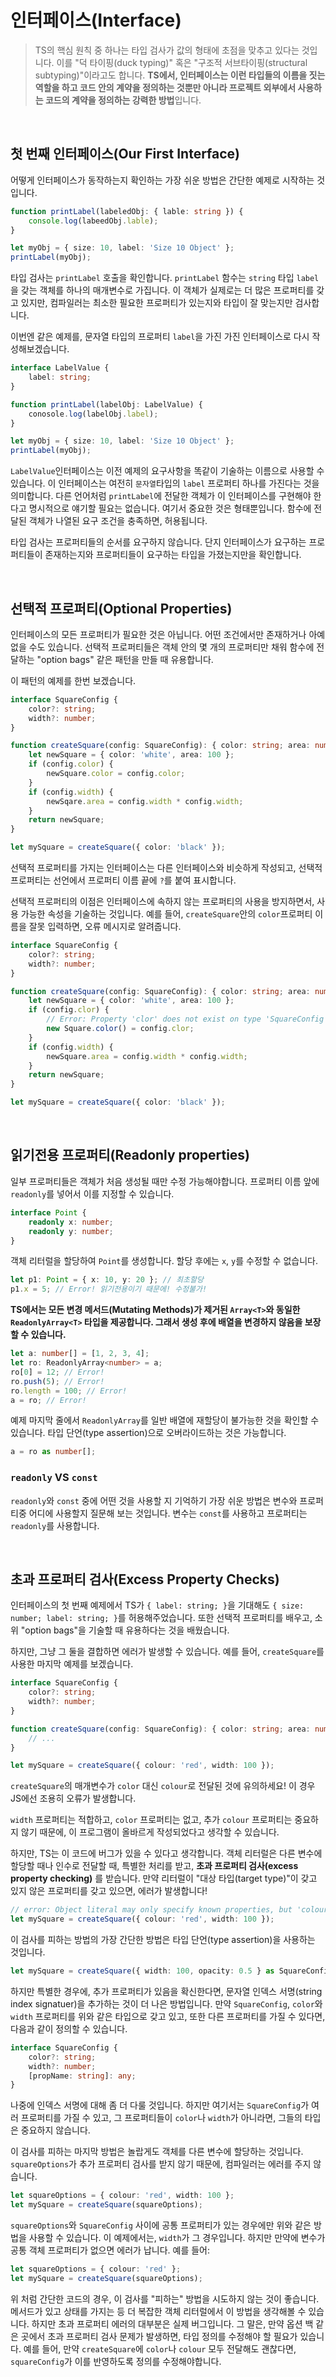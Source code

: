 # 인터페이스(Interface)

> TS의 핵심 원칙 중 하나는 타입 검사가 값의 형태에 초점을 맞추고 있다는 것입니다. 이를 "덕 타이핑(duck typing)" 혹은 "구조적 서브타이핑(structural subtyping)"이라고도 합니다. **TS에서, 인터페이스는 이런 타입들의 이름을 짓는 역할을 하고 코드 안의 계약을 정의하는 것뿐만 아니라 프로젝트 외부에서 사용하는 코드의 계약을 정의하는 강력한 방법**입니다.

<br />

## 첫 번째 인터페이스(Our First Interface)

어떻게 인터페이스가 동작하는지 확인하는 가장 쉬운 방법은 간단한 예제로 시작하는 것입니다.

```ts
function printLabel(labeledObj: { lable: string }) {
    console.log(labeedObj.lable);
}

let myObj = { size: 10, label: 'Size 10 Object' };
printLabel(myObj);
```

타입 검사는 `printLabel` 호출을 확인합니다. `printLabel` 함수는 `string` 타입 `label`을 갖는 객체를 하나의 매개변수로 가집니다. 이 객체가 실제로는 더 많은 프로퍼티를 갖고 있지만, 컴파일러는 최소한 필요한 프로퍼티가 있는지와 타입이 잘 맞는지만 검사합니다.

이번엔 같은 예제를, 문자열 타입의 프로퍼티 `label`을 가진 가진 인터페이스로 다시 작성해보겠습니다.

```ts
interface LabelValue {
    label: string;
}

function printLabel(labelObj: LabelValue) {
    conosole.log(labelObj.label);
}

let myObj = { size: 10, label: 'Size 10 Object' };
printLabel(myObj);
```

`LabelValue`인터페이스는 이전 예제의 요구사항을 똑같이 기술하는 이름으로 사용할 수 있습니다. 이 인터페이스는 여전히 `문자열`타입의 `label` 프로퍼티 하나를 가진다는 것을 의미합니다. 다른 언어처럼 `printLabel`에 전달한 객체가 이 인터페이스를 구현해야 한다고 명시적으로 얘기할 필요는 없습니다. 여기서 중요한 것은 형태뿐입니다. 함수에 전달된 객체가 나열된 요구 조건을 충족하면, 허용됩니다.

타입 검사는 프로퍼티들의 순서를 요구하지 않습니다. 단지 인터페이스가 요구하는 프로퍼티들이 존재하는지와 프로퍼티들이 요구하는 타입을 가졌는지만을 확인합니다.

<br />

## 선택적 프로퍼티(Optional Properties)

인터페이스의 모든 프로퍼티가 필요한 것은 아닙니다. 어떤 조건에서만 존재하거나 아예 없을 수도 있습니다. 선택적 프로퍼티들은 객체 안의 몇 개의 프로퍼티만 채워 함수에 전달하는 "option bags" 같은 패턴을 만들 때 유용합니다.

이 패턴의 예제를 한번 보겠습니다.

```ts
interface SquareConfig {
    color?: string;
    width?: number;
}

function createSquare(config: SquareConfig): { color: string; area: number } {
    let newSquare = { color: 'white', area: 100 };
    if (config.color) {
        newSquare.color = config.color;
    }
    if (config.width) {
        newSqare.area = config.width * config.width;
    }
    return newSquare;
}

let mySquare = createSquare({ color: 'black' });
```

선택적 프로퍼티를 가지는 인터페이스는 다른 인터페이스와 비슷하게 작성되고, 선택적 프로퍼티는 선언에서 프로퍼티 이름 끝에 `?`를 붙여 표시합니다.

선택적 프로퍼티의 이점은 인터페이스에 속하지 않는 프로퍼티의 사용을 방지하면서, 사용 가능한 속성을 기술하는 것입니다. 예를 들어, `createSquare`안의 `color`프로퍼티 이름을 잘못 입력하면, 오류 메시지로 알려줍니다.

```ts
interface SquareConfig {
    color?: string;
    width?: number;
}

function createSquare(config: SquareConfig): { color: string; area: number } {
    let newSquare = { color: 'white', area: 100 };
    if (config.clor) {
        // Error: Property 'clor' does not exist on type 'SquareConfig'
        new Square.color() = config.clor;
    }
    if (config.width) {
        newSquare.area = config.width * config.width;
    }
    return newSquare;
}

let mySquare = createSquare({ color: 'black' });
```

<br />

## 읽기전용 프로퍼티(Readonly properties)

일부 프로퍼티들은 객체가 처음 생성될 때만 수정 가능해야합니다. 프로퍼티 이름 앞에 `readonly`를 넣어서 이를 지정할 수 있습니다.

```ts
interface Point {
    readonly x: number;
    readonly y: number;
}
```

객체 리터럴을 할당하여 `Point`를 생성합니다. 할당 후에는 `x`, `y`를 수정할 수 없습니다.

```ts
let p1: Point = { x: 10, y: 20 }; // 최초할당
p1.x = 5; // Error! 읽기전용이기 때문에! 수정불가!
```

**TS에서는 모든 변경 메서드(Mutating Methods)가 제거된 `Array<T>`와 동일한 `ReadonlyArray<T>` 타입을 제공합니다. 그래서 생성 후에 배열을 변경하지 않음을 보장할 수 있습니다.**

```ts
let a: number[] = [1, 2, 3, 4];
let ro: ReadonlyArray<number> = a;
ro[0] = 12; // Error!
ro.push(5); // Error!
ro.length = 100; // Error!
a = ro; // Error!
```

예제 마지막 줄에서 `ReadonlyArray`를 일반 배열에 재할당이 불가능한 것을 확인할 수 있습니다. 타입 단언(type assertion)으로 오버라이드하는 것은 가능합니다.

```ts
a = ro as number[];
```

### `readonly` VS `const`

`readonly`와 `const` 중에 어떤 것을 사용할 지 기억하기 가장 쉬운 방법은 변수와 프로퍼티중 어디에 사용할지 질문해 보는 것입니다. 변수는 `const`를 사용하고 프로퍼티는 `readonly`를 사용합니다.

<br />

## 초과 프로퍼티 검사(Excess Property Checks)

인터페이스의 첫 번째 예제에서 TS가 `{ label: string; }`을 기대해도 `{ size: number; label: string; }`를 허용해주었습니다. 또한 선택적 프로퍼티를 배우고, 소위 "option bags"을 기술할 때 유용하다는 것을 배웠습니다.

하지만, 그냥 그 둘을 결합하면 에러가 발생할 수 있습니다. 예를 들어, `createSquare`를 사용한 마지막 예제를 보겠습니다.

```ts
interface SquareConfig {
    color?: string;
    width?: number;
}

function createSquare(config: SquareConfig): { color: string; area: number } {
    // ...
}

let mySquare = createSquare({ colour: 'red', width: 100 });
```

`createSquare`의 매개변수가 `color` 대신 `colour`로 전달된 것에 유의하세요! 이 경우 JS에선 조용히 오류가 발생합니다.

`width` 프로퍼티는 적합하고, `color` 프로퍼티는 없고, 추가 `colour` 프로퍼티는 중요하지 않기 때문에, 이 프로그램이 올바르게 작성되었다고 생각할 수 있습니다.

하지만, TS는 이 코드에 버그가 있을 수 있다고 생각합니다. 객체 리터럴은 다른 변수에 할당할 때나 인수로 전달할 때, 특별한 처리를 받고, **초과 프로퍼티 검사(excess property checking)** 를 받습니다. 만약 리터럴이 "대상 타입(target type)"이 갖고 있지 않은 프로퍼티를 갖고 있으면, 에러가 발생합니다!

```ts
// error: Object literal may only specify known properties, but 'colour' does not exist in type 'SquareConfig'. Did you mean to write 'color'?
let mySquare = createSquare({ colour: 'red', width: 100 });
```

이 검사를 피하는 방법의 가장 간단한 방법은 타입 단언(type assertion)을 사용하는 것입니다.

```ts
let mySquare = createSquare({ width: 100, opacity: 0.5 } as SquareConfig);
```

하지만 특별한 경우에, 추가 프로퍼티가 있음을 확신한다면, 문자열 인덱스 서명(string index signatuer)을 추가하는 것이 더 나은 방법입니다. 만약 `SquareConfig`, `color`와 `width` 프로퍼티를 위와 같은 타입으로 갖고 있고, 또한 다른 프로퍼티를 가질 수 있다면, 다음과 같이 정의할 수 있습니다.

```ts
interface SquareConfig {
    color?: string;
    width?: number;
    [propName: string]: any;
}
```

나중에 인덱스 서명에 대해 좀 더 다룰 것입니다. 하지만 여기서는 `SquareConfig`가 여러 프로퍼티를 가질 수 있고, 그 프로퍼티들이 `color`나 `width`가 아니라면, 그들의 타입은 중요하지 않습니다.

이 검사를 피하는 마지막 방법은 놀랍게도 객체를 다른 변수에 할당하는 것입니다. `squareOptions`가 추가 프로퍼티 검사를 받지 않기 때문에, 컴파일러는 에러를 주지 않습니다.

```ts
let squareOptions = { colour: 'red', width: 100 };
let mySquare = createSquare(squareOptions);
```

`squareOptions`와 `SquareConfig` 사이에 공통 프로퍼티가 있는 경우에만 위와 같은 방법을 사용할 수 있습니다. 이 예제에서는, `width`가 그 경우입니다. 하지만 만약에 변수가 공통 객체 프로퍼티가 없으면 에러가 납니다. 예를 들어:

```ts
let squareOptions = { colour: 'red' };
let mySquare = createSquare(squareOptions);
```

위 처럼 간단한 코드의 경우, 이 검사를 "피하는" 방법을 시도하지 않는 것이 좋습니다. 메서드가 있고 상태를 가지는 등 더 복잡한 객체 리터럴에서 이 방법을 생각해볼 수 있습니다. 하지만 초과 프로퍼티 에러의 대부분은 실제 버그입니다. 그 말은, 만약 옵션 백 같은 곳에서 초과 프로퍼티 검사 문제가 발생하면, 타입 정의를 수정해야 할 필요가 있습니다. 예를 들어, 만약 `createSquare`에 `color`나 `colour` 모두 전달해도 괜찮다면, `squareConfig`가 이를 반영하도록 정의를 수정해야합니다.
